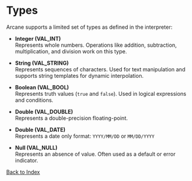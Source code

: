 # Types

Arcane supports a limited set of types as defined in the interpreter:

- **Integer (VAL_INT)**  
  Represents whole numbers. Operations like addition, subtraction, multiplication, and division work on this type.

- **String (VAL_STRING)**  
  Represents sequences of characters. Used for text manipulation and supports string templates for dynamic interpolation.

- **Boolean (VAL_BOOL)**  
  Represents truth values (`true` and `false`). Used in logical expressions and conditions.

- **Double (VAL_DOUBLE)**  
  Represents a double-precision floating-point.

- **Double (VAL_DATE)**  
  Represents a date only format: `YYYY/MM/DD` or `MM/DD/YYYY`

- **Null (VAL_NULL)**  
  Represents an absence of value. Often used as a default or error indicator.

[Back to Index](index.md)
